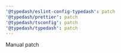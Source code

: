 ```yaml
---
'@typedash/eslint-config-typedash': patch
'@typedash/prettier': patch
'@typedash/tsconfig': patch
'@typedash/typedash': patch
---
```


Manual patch
